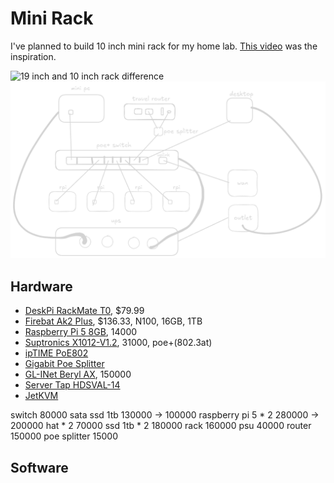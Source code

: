 # Mini Rack

I've planned to build 10 inch mini rack for my home lab.
[This video](https://www.youtube.com/watch?v=y1GCIwLm3is) was the inspiration.

![19 inch and 10 inch rack difference](https://upload.wikimedia.org/wikipedia/commons/8/87/19_inch_vs_10_inch_correct_rack_dimensions.svg)
![mockup](./assets/mini_rack.excalidraw.png)

## Hardware

- [DeskPi RackMate T0](https://deskpi.com/products/deskpi-rackmate-t1-rackmount-10-inch-4u-server-cabinet-for-network-servers-audio-and-video-equipment), $79.99
- [Firebat Ak2 Plus](https://firebat.net/firebat-ak2-plus-minipc-intel-n100-dual-band-wifi5-bt4-2-16gb-512gb-desktop-gaming-computer-mini-pc-gamer/), $136.33, N100, 16GB, 1TB
- [Raspberry Pi 5 8GB](https://www.raspberrypi.com/products/raspberry-pi-5/), 14000
- [Suptronics X1012-V1.2](https://suptronics.com/Raspberrypi/Storage/x1012-v1.2.html), 31000, poe+(802.3at)
- [ipTIME PoE802]()
- [Gigabit Poe Splitter]()
- [GL-INet Beryl AX](), 150000
- [Server Tap HDSVAL-14]()
- [JetKVM]()

switch              80000
sata ssd 1tb       130000 -> 100000
raspberry pi 5 * 2 280000 -> 200000
hat * 2             70000
ssd 1tb * 2        180000
rack               160000
psu                 40000
router             150000
poe splitter        15000

## Software

